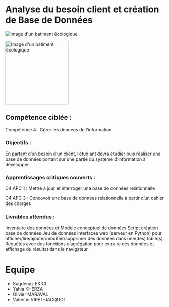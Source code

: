 # Analyse du besoin client et création de Base de Données

![Image d'un batiment écologique](https://github.com/mrvolive/sae104/blob/main/other/HWrmq.png?raw=true)

<img src="https://github.com/mrvolive/sae104/blob/main/other/HWrmq.png?raw=true" alt="Image d'un batiment écologique" width="200"/>

## Compétence ciblée :

Compétence 4 : Gérer les données de l’information

### Objectifs :

En partant d’un besoin d’un client, l’étudiant devra étudier puis réaliser une base de données portant sur une partie du système d’information à développer.

### Apprentissages critiques couverts :

C4 APC 1 : Mettre à jour et interroger une base de données relationnelle

C4 APC 3 : Concevoir une base de données relationnelle à partir d’un cahier des charges

### Livrables attendus :

Inventaire des données et Modèle conceptuel de données
Script création base de données
Jeu de données
Interfaces web (serveur en Python) pour afficher/lire/ajouter/modifier/supprimer des données dans une(des) table(s).
Requêtes avec des fonctions d’agrégation pour extraire des données et affichage du résultat dans le navigateur.


# Equipe

- Sugdenaz EKICI
- Yahia KHERZA
- Olivier MARAVAL
- Valentin VIRET-JACQUOT

